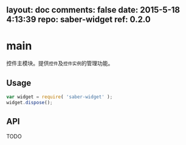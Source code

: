 layout: doc
comments: false
date: 2015-5-18 4:13:39
repo: saber-widget
ref: 0.2.0
---

# main

控件主模块。提供`控件`及`控件实例`的管理功能。


## Usage

``` javascript
var widget = require( 'saber-widget' );
widget.dispose();
```

## API

TODO

